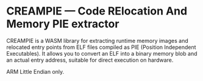 # CREAMPIE — Code RElocation And Memory PIE extractor
CREAMPIE is a WASM library for extracting runtime memory images and relocated entry points from ELF files compiled as PIE (Position Independent Executables). It allows you to convert an ELF into a binary memory blob and an actual entry address, suitable for direct execution on hardware.

ARM Little Endian only.
